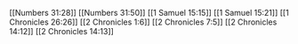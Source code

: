 [[Numbers 31:28]]
[[Numbers 31:50]]
[[1 Samuel 15:15]]
[[1 Samuel 15:21]]
[[1 Chronicles 26:26]]
[[2 Chronicles 1:6]]
[[2 Chronicles 7:5]]
[[2 Chronicles 14:12]]
[[2 Chronicles 14:13]]
